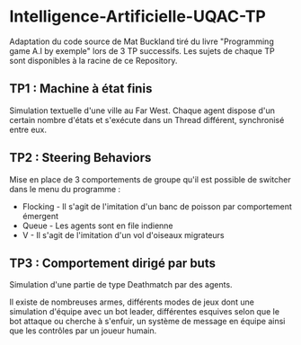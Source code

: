 # Intelligence-Artificielle-UQAC-TP

Adaptation du code source de Mat Buckland tiré du livre "Programming game A.I by exemple" lors de 3 TP successifs. Les sujets de chaque TP sont disponibles à la racine de ce Repository.

## TP1 : Machine à état finis

Simulation textuelle d'une ville au Far West. Chaque agent dispose d'un certain nombre d'états et s'exécute dans un Thread différent, synchronisé entre eux.

## TP2 : Steering Behaviors

Mise en place de 3 comportements de groupe qu'il est possible de switcher dans le menu du programme :

* Flocking - Il s'agit de l'imitation d'un banc de poisson par comportement émergent
* Queue - Les agents sont en file indienne
* V - Il s'agit de l'imitation d'un vol d'oiseaux migrateurs

## TP3 : Comportement dirigé par buts

Simulation d'une partie de type Deathmatch par des agents.

Il existe de nombreuses armes, différents modes de jeux dont une simulation d'équipe avec un bot leader, différentes esquives selon que le bot attaque ou cherche à s'enfuir, un système de message en équipe ainsi que les contrôles par un joueur humain.


